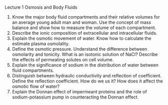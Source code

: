 Lecture 1 Osmosis and Body Fluids

1. Know the major body fluid compartments and their relative volumes for an average young adult man and woman. Use the concept of mass balance and show how to measure the volume of each compartment.
2. Describe the ionic composition of extracellular and intracellular fluids.
3. Explain the osmotic movement of water. Know how to calculate the estimate plasma osmolality.
4. Define the osmotic pressure. Understand the difference between osmolarity and tonicity. What is an isotonic solution of NaCl? Describe the effects of permeating solutes on cell volume.
5. Explain the significance of sodium in the distribution of water between fluid compartments.
6. Distinguish between hydraulic conductivity and reflection of coefficient. Define the reflection coefficient. How do we us it? How does it affect the osmotic flow of water?
7. Explain the Donnan effect of impermeant proteins and the role of sodium-potassium pump in counteracting the Donnan effect.
